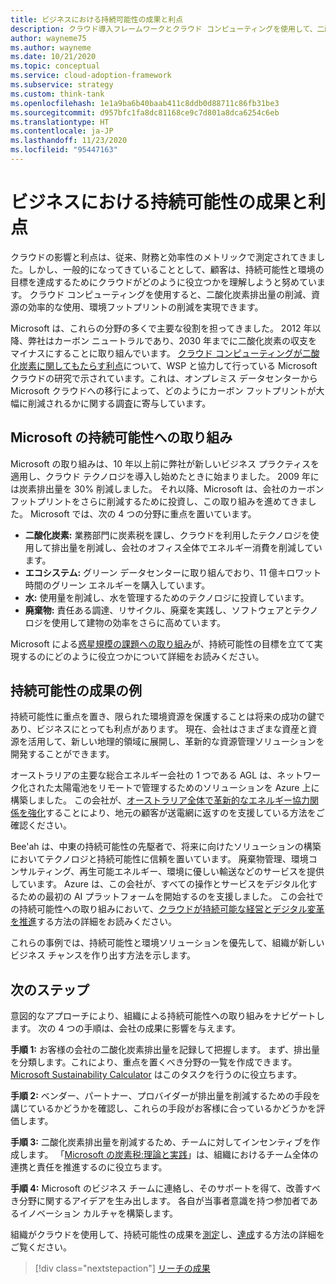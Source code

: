 ```yaml
---
title: ビジネスにおける持続可能性の成果と利点
description: クラウド導入フレームワークとクラウド コンピューティングを使用して、二酸化炭素排出量の削減、資源の効率的な使用、環境フットプリントの削減を実現する方法を確認します。
author: wayneme75
ms.author: wayneme
ms.date: 10/21/2020
ms.topic: conceptual
ms.service: cloud-adoption-framework
ms.subservice: strategy
ms.custom: think-tank
ms.openlocfilehash: 1e1a9ba6b40baab411c8ddb0d88711c86fb31be3
ms.sourcegitcommit: d957bfc1fa8dc81168ce9c7d801a8dca6254c6eb
ms.translationtype: HT
ms.contentlocale: ja-JP
ms.lasthandoff: 11/23/2020
ms.locfileid: "95447163"
---
```

<!-- docutune:casing AGL WSP -->
<!-- cSpell:ignore AGL Bee'ah WSP -->

# <a name="sustainability-outcomes-and-benefits-for-business"></a>ビジネスにおける持続可能性の成果と利点

クラウドの影響と利点は、従来、財務と効率性のメトリックで測定されてきました。しかし、一般的になってきていることとして、顧客は、持続可能性と環境の目標を達成するためにクラウドがどのように役立つかを理解しようと努めています。 クラウド コンピューティングを使用すると、二酸化炭素排出量の削減、資源の効率的な使用、環境フットプリントの削減を実現できます。

Microsoft は、これらの分野の多くで主要な役割を担ってきました。 2012 年以降、弊社はカーボン ニュートラルであり、2030 年までに二酸化炭素の収支をマイナスにすることに取り組んでいます。 [クラウド コンピューティングが二酸化炭素に関してもたらす利点](https://download.microsoft.com/download/7/3/9/739BC4AD-A855-436E-961D-9C95EB51DAF9/Microsoft_Cloud_Carbon_Study_2018.pdf)について、WSP と協力して行っている Microsoft クラウドの研究で示されています。これは、オンプレミス データセンターから Microsoft クラウドへの移行によって、どのようにカーボン フットプリントが大幅に削減されるかに関する調査に寄与しています。

## <a name="the-microsoft-sustainability-journey"></a>Microsoft の持続可能性への取り組み

Microsoft の取り組みは、10 年以上前に弊社が新しいビジネス プラクティスを適用し、クラウド テクノロジを導入し始めたときに始まりました。 2009 年には炭素排出量を 30% 削減しました。 それ以降、Microsoft は、会社のカーボン フットプリントをさらに削減するために投資し、この取り組みを進めてきました。 Microsoft では、次の 4 つの分野に重点を置いています。

- **二酸化炭素:** 業務部門に炭素税を課し、クラウドを利用したテクノロジを使用して排出量を削減し、会社のオフィス全体でエネルギー消費を削減しています。
- **エコシステム:** グリーン データセンターに取り組んでおり、11 億キロワット時間のグリーン エネルギーを購入しています。
- **水:** 使用量を削減し、水を管理するためのテクノロジに投資しています。
- **廃棄物:** 責任ある調達、リサイクル、廃棄を実践し、ソフトウェアとテクノロジを使用して建物の効率をさらに高めています。

Microsoft による[惑星規模の課題への取り組み](https://www.microsoft.com/sustainability/approach)が、持続可能性の目標を立てて実現するのにどのように役立つかについて詳細をお読みください。

## <a name="examples-of-sustainability-outcomes"></a>持続可能性の成果の例

持続可能性に重点を置き、限られた環境資源を保護することは将来の成功の鍵であり、ビジネスにとっても利点があります。 現在、会社はさまざまな資産と資源を活用して、新しい地理的領域に展開し、革新的な資源管理ソリューションを開発することができます。

オーストラリアの主要な総合エネルギー会社の 1 つである AGL は、ネットワーク化された太陽電池をリモートで管理するためのソリューションを Azure 上に構築しました。 この会社が、[オーストラリア全体で革新的なエネルギー協力関係を強化](https://customers.microsoft.com/doclink/847171-agl-energy-azure-en-australia)することにより、地元の顧客が送電網に返すのを支援している方法をご確認ください。

Bee'ah は、中東の持続可能性の先駆者で、将来に向けたソリューションの構築においてテクノロジと持続可能性に信頼を置いています。 廃棄物管理、環境コンサルティング、再生可能エネルギー、環境に優しい輸送などのサービスを提供しています。 Azure は、この会社が、すべての操作とサービスをデジタル化するための最初の AI プラットフォームを開始するのを支援しました。 この会社での持続可能性への取り組みにおいて、[クラウドが持続可能な経営とデジタル変革を推進](https://customers.microsoft.com/doclink/739894-beeah-sharjah-environment-professional-services-azure-united-arab-emirates)する方法の詳細をお読みください。

これらの事例では、持続可能性と環境ソリューションを優先して、組織が新しいビジネス チャンスを作り出す方法を示します。

## <a name="next-steps"></a>次のステップ

意図的なアプローチにより、組織による持続可能性への取り組みをナビゲートします。 次の 4 つの手順は、会社の成果に影響を与えます。

**手順 1:** お客様の会社の二酸化炭素排出量を記録して把握します。 まず、排出量を分類します。これにより、重点を置くべき分野の一覧を作成できます。 [Microsoft Sustainability Calculator](https://www.microsoft.com/sustainability/sustainability-guide/sustainability-calculator) はこのタスクを行うのに役立ちます。

**手順 2:** ベンダー、パートナー、プロバイダーが排出量を削減するための手段を講じているかどうかを確認し、これらの手段がお客様に合っているかどうかを評価します。

**手順 3:** 二酸化炭素排出量を削減するため、チームに対してインセンティブを作成します。 「[Microsoft の炭素税:理論と実践](https://download.microsoft.com/documents/en-us/csr/environment/microsoft_carbon_fee_guide.pdf)」は、組織におけるチーム全体の連携と責任を推進するのに役立ちます。

**手順 4:** Microsoft のビジネス チームに連絡し、そのサポートを得て、改善すべき分野に関するアイデアを生み出します。 各自が当事者意識を持つ参加者であるイノベーション カルチャを構築します。

組織がクラウドを使用して、持続可能性の成果を[測定](./okr.md)し、[達成](./reach-outcomes.md)する方法の詳細をご覧ください。

> [!div class="nextstepaction"]
> [リーチの成果](./reach-outcomes.md)
